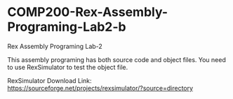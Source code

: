 # COMP200-Rex-Assembly-Programing-Lab2-b
Rex Assembly Programing Lab-2

This assembly programing has both source code and object files. 
You need to use RexSimulator to test the object file. 

RexSimulator Download Link: https://sourceforge.net/projects/rexsimulator/?source=directory
